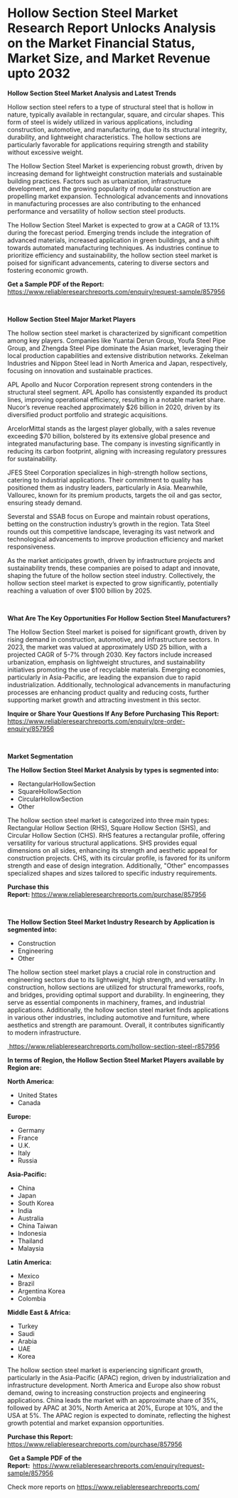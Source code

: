 <p><h1>Hollow Section Steel Market Research Report Unlocks Analysis on the Market Financial Status, Market Size, and Market Revenue upto 2032</h1></p><p><strong>Hollow Section Steel Market Analysis and Latest Trends</strong></p>
<p><p>Hollow section steel refers to a type of structural steel that is hollow in nature, typically available in rectangular, square, and circular shapes. This form of steel is widely utilized in various applications, including construction, automotive, and manufacturing, due to its structural integrity, durability, and lightweight characteristics. The hollow sections are particularly favorable for applications requiring strength and stability without excessive weight.</p><p>The Hollow Section Steel Market is experiencing robust growth, driven by increasing demand for lightweight construction materials and sustainable building practices. Factors such as urbanization, infrastructure development, and the growing popularity of modular construction are propelling market expansion. Technological advancements and innovations in manufacturing processes are also contributing to the enhanced performance and versatility of hollow section steel products.</p><p>The Hollow Section Steel Market is expected to grow at a CAGR of 13.1% during the forecast period. Emerging trends include the integration of advanced materials, increased application in green buildings, and a shift towards automated manufacturing techniques. As industries continue to prioritize efficiency and sustainability, the hollow section steel market is poised for significant advancements, catering to diverse sectors and fostering economic growth.</p></p>
<p><strong>Get a Sample PDF of the Report:&nbsp;</strong> <a href="https://www.reliableresearchreports.com/enquiry/request-sample/857956?utm_campaign=2657&utm_medium=2&utm_source=Github&utm_content=ia&utm_term=31032025&utm_id=hollow-section-steel">https://www.reliableresearchreports.com/enquiry/request-sample/857956</a></p>
<p>&nbsp;</p>
<p><strong>Hollow Section Steel Major Market Players</strong></p>
<p><p>The hollow section steel market is characterized by significant competition among key players. Companies like Yuantai Derun Group, Youfa Steel Pipe Group, and Zhengda Steel Pipe dominate the Asian market, leveraging their local production capabilities and extensive distribution networks. Zekelman Industries and Nippon Steel lead in North America and Japan, respectively, focusing on innovation and sustainable practices.</p><p>APL Apollo and Nucor Corporation represent strong contenders in the structural steel segment. APL Apollo has consistently expanded its product lines, improving operational efficiency, resulting in a notable market share. Nucor’s revenue reached approximately $26 billion in 2020, driven by its diversified product portfolio and strategic acquisitions.</p><p>ArcelorMittal stands as the largest player globally, with a sales revenue exceeding $70 billion, bolstered by its extensive global presence and integrated manufacturing base. The company is investing significantly in reducing its carbon footprint, aligning with increasing regulatory pressures for sustainability.</p><p>JFES Steel Corporation specializes in high-strength hollow sections, catering to industrial applications. Their commitment to quality has positioned them as industry leaders, particularly in Asia. Meanwhile, Vallourec, known for its premium products, targets the oil and gas sector, ensuring steady demand.</p><p>Severstal and SSAB focus on Europe and maintain robust operations, betting on the construction industry’s growth in the region. Tata Steel rounds out this competitive landscape, leveraging its vast network and technological advancements to improve production efficiency and market responsiveness.</p><p>As the market anticipates growth, driven by infrastructure projects and sustainability trends, these companies are poised to adapt and innovate, shaping the future of the hollow section steel industry. Collectively, the hollow section steel market is expected to grow significantly, potentially reaching a valuation of over $100 billion by 2025.</p></p>
<p>&nbsp;</p>
<p><strong>What Are The Key Opportunities For Hollow Section Steel Manufacturers?</strong></p>
<p><p>The Hollow Section Steel market is poised for significant growth, driven by rising demand in construction, automotive, and infrastructure sectors. In 2023, the market was valued at approximately USD 25 billion, with a projected CAGR of 5-7% through 2030. Key factors include increased urbanization, emphasis on lightweight structures, and sustainability initiatives promoting the use of recyclable materials. Emerging economies, particularly in Asia-Pacific, are leading the expansion due to rapid industrialization. Additionally, technological advancements in manufacturing processes are enhancing product quality and reducing costs, further supporting market growth and attracting investment in this sector.</p></p>
<p><strong>Inquire or Share Your Questions If Any Before Purchasing This Report:</strong> <a href="https://www.reliableresearchreports.com/enquiry/pre-order-enquiry/857956?utm_campaign=2657&utm_medium=2&utm_source=Github&utm_content=ia&utm_term=31032025&utm_id=hollow-section-steel">https://www.reliableresearchreports.com/enquiry/pre-order-enquiry/857956</a></p>
<p>&nbsp;</p>
<p><strong>Market Segmentation</strong></p>
<p><strong>The Hollow Section Steel Market Analysis by types is segmented into:</strong></p>
<p><ul><li>RectangularHollowSection</li><li>SquareHollowSection</li><li>CircularHollowSection</li><li>Other</li></ul></p>
<p><p>The hollow section steel market is categorized into three main types: Rectangular Hollow Section (RHS), Square Hollow Section (SHS), and Circular Hollow Section (CHS). RHS features a rectangular profile, offering versatility for various structural applications. SHS provides equal dimensions on all sides, enhancing its strength and aesthetic appeal for construction projects. CHS, with its circular profile, is favored for its uniform strength and ease of design integration. Additionally, "Other" encompasses specialized shapes and sizes tailored to specific industry requirements.</p></p>
<p><strong>Purchase this Report:&nbsp;</strong><a href="https://www.reliableresearchreports.com/purchase/857956?utm_campaign=2657&utm_medium=2&utm_source=Github&utm_content=ia&utm_term=31032025&utm_id=hollow-section-steel">https://www.reliableresearchreports.com/purchase/857956</a></p>
<p>&nbsp;</p>
<p><strong>The Hollow Section Steel Market Industry Research by Application is segmented into:</strong></p>
<p><ul><li>Construction</li><li>Engineering</li><li>Other</li></ul></p>
<p><p>The hollow section steel market plays a crucial role in construction and engineering sectors due to its lightweight, high strength, and versatility. In construction, hollow sections are utilized for structural frameworks, roofs, and bridges, providing optimal support and durability. In engineering, they serve as essential components in machinery, frames, and industrial applications. Additionally, the hollow section steel market finds applications in various other industries, including automotive and furniture, where aesthetics and strength are paramount. Overall, it contributes significantly to modern infrastructure.</p></p>
<p><a href="https://www.reliableresearchreports.com/hollow-section-steel-r857956?utm_campaign=2657&utm_medium=2&utm_source=Github&utm_content=ia&utm_term=31032025&utm_id=hollow-section-steel">&nbsp;https://www.reliableresearchreports.com/hollow-section-steel-r857956</a></p>
<p><strong>In terms of Region, the Hollow Section Steel Market Players available by Region are:</strong></p>
<p>
    <p> <strong> North America: </strong>
        <ul>
            <li>United States</li>
            <li>Canada</li>
        </ul>
        </p> 
    <p> <strong> Europe: </strong>
        <ul>
            <li>Germany</li>
            <li>France</li>
            <li>U.K.</li>
            <li>Italy</li>
            <li>Russia</li>
        </ul>
        </p> 
    <p> <strong> Asia-Pacific: </strong>
        <ul>
            <li>China</li>
            <li>Japan</li>
            <li>South Korea</li>
            <li>India</li>
            <li>Australia</li>
            <li>China Taiwan</li>
            <li>Indonesia</li>
            <li>Thailand</li>
            <li>Malaysia</li>
        </ul>
        </p> 
    <p> <strong> Latin America: </strong>
        <ul>
            <li>Mexico</li>
            <li>Brazil</li>
            <li>Argentina Korea</li>
            <li>Colombia</li>
        </ul>
        </p> 
    <p> <strong> Middle East & Africa: </strong>
        <ul>
            <li>Turkey</li>
            <li>Saudi</li>
            <li>Arabia</li>
            <li>UAE</li>
            <li>Korea</li>
        </ul>
    </p>
    </p>
<p><p>The hollow section steel market is experiencing significant growth, particularly in the Asia-Pacific (APAC) region, driven by industrialization and infrastructure development. North America and Europe also show robust demand, owing to increasing construction projects and engineering applications. China leads the market with an approximate share of 35%, followed by APAC at 30%, North America at 20%, Europe at 10%, and the USA at 5%. The APAC region is expected to dominate, reflecting the highest growth potential and market expansion opportunities.</p></p>
<p><strong>Purchase this Report: </strong><a href="https://www.reliableresearchreports.com/purchase/857956?utm_campaign=2657&utm_medium=2&utm_source=Github&utm_content=ia&utm_term=31032025&utm_id=hollow-section-steel">https://www.reliableresearchreports.com/purchase/857956</a></p>
<p>&nbsp;<strong>Get a Sample PDF of the Report:&nbsp;&nbsp;</strong><a href="https://www.reliableresearchreports.com/enquiry/request-sample/857956?utm_campaign=2657&utm_medium=2&utm_source=Github&utm_content=ia&utm_term=31032025&utm_id=hollow-section-steel">https://www.reliableresearchreports.com/enquiry/request-sample/857956</a></p>
<p><strong></strong></p>
<p>Check more reports on <a href="https://www.reliableresearchreports.com/?utm_campaign=2657&utm_medium=2&utm_source=Github&utm_content=ia&utm_term=31032025&utm_id=hollow-section-steel">https://www.reliableresearchreports.com/</a></p>